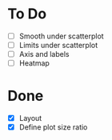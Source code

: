 # To Do

- [ ] Smooth under scatterplot
- [ ] Limits under scatterplot
- [ ] Axis and labels
- [ ] Heatmap

# Done

- [x] Layout
- [x] Define plot size ratio
